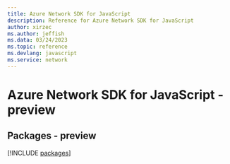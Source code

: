 ```yaml
---
title: Azure Network SDK for JavaScript
description: Reference for Azure Network SDK for JavaScript
author: xirzec
ms.author: jeffish
ms.data: 03/24/2023
ms.topic: reference
ms.devlang: javascript
ms.service: network
---
```

# Azure Network SDK for JavaScript - preview
## Packages - preview
[!INCLUDE [packages](network-index.md)]